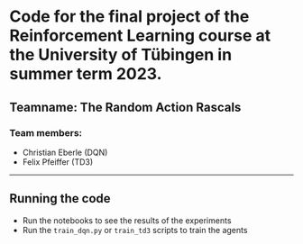 # Code for the final project of the Reinforcement Learning course at the University of Tübingen in summer term 2023.

## Teamname: The Random Action Rascals

### Team members:
- Christian Eberle (DQN)
- Felix Pfeiffer (TD3)

---

## Running the code
- Run the notebooks to see the results of the experiments
- Run the `train_dqn.py` or `train_td3` scripts to train the agents
